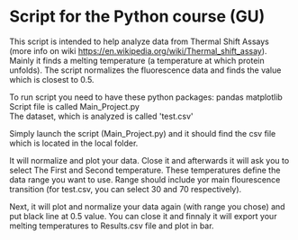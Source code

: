 # Script for the Python course (GU)

This script is intended to help analyze data from Thermal Shift Assays (more info on wiki https://en.wikipedia.org/wiki/Thermal_shift_assay). Mainly it finds a melting temperature (a temperature at which protein unfolds). 
The script normalizes the fluorescence data and finds the value which is closest to 0.5. 

To run script you need to have these python packages:
     pandas
     matplotlib
Script file is called Main_Project.py     
The dataset, which is analyzed is called 'test.csv'

Simply launch the script (Main_Project.py) and it should find the csv file which is located in the local folder.

It will normalize and plot your data. Close it and afterwards it will ask you to select The First and Second temperature. These temperatures define the data range you want to use. Range should include yor main flourescence transition (for test.csv, you can select 30 and 70 respectively).

Next, it will plot and normalize your data again (with range you chose) and put black line at 0.5 value.
You can close it and finnaly it will export your melting temperatures to Results.csv file and plot in bar.
